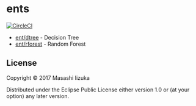 # ents

[![CircleCI](https://circleci.com/gh/liquidz/ents.svg?style=svg)](https://circleci.com/gh/liquidz/ents)


* [ent/dtree](dtree) - Decision Tree
* [ent/rforest](rforest) - Random Forest

## License

Copyright © 2017 Masashi Iizuka

Distributed under the Eclipse Public License either version 1.0 or (at
your option) any later version.
